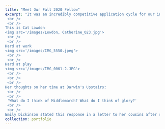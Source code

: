 ```yaml
---
title: "Meet Our Fall 2020 Fellow"
excerpt: "It was an incredibly competitive application cycle for our innagural RWRF competition. But in the end someone had to win out. We are so pleased to announce our first winner.
 <br /> 
 <br /> 
This is Cat Lowdon
<img src='/images/Lowdon, Catherine_023.jpg'>
 <br /> 
 <br /> 
Hard at work
<img src='/images/IMG_5550.jpeg'>
 <br /> 
 <br /> 
Hard at play
<img src='/images/IMG_0061-2.JPG'>
 <br /> 
 <br /> 
 <br /> 
Her thoughts on her time at Darwin's Upstairs:
 <br /> 
 <br /> 
 'What do I think of Middlemarch? What do I think of glory?' 
 <br /> 
 <br /> 
Emily Dickinson stated this response in a letter to her cousins after reading George Eliot’s famous novel. I would say the same of my Remote Worker In Residence Experience. "
collection: portfolio
---
```

